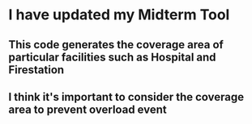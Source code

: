# I have updated my Midterm Tool
## This code generates the coverage area of particular facilities such as Hospital and Firestation
## I think it's important to consider the coverage area to prevent overload event
